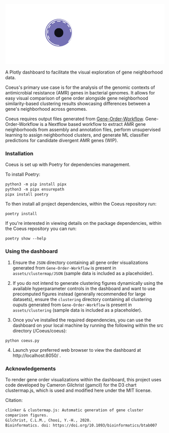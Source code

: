 ![Coeus Logo](coeus/assets/coeus.png)

A Plotly dashboard to facilitate the visual exploration of gene neighborhood data. 

Coeus's primary use case is for the analysis of the genomic contexts of antimicrobial resistance (AMR) genes in bacterial genomes. It allows for easy visual comparison of gene order alongside gene neighborhood similarity-based clustering results showcasing differences between a gene's neighborhood across genomes. 

Coeus requires output files generated from [Gene-Order-Workflow](https://github.com/JTL-lab/Gene-Order-Workflow). Gene-Order-Workflow is a Nextflow based workflow to extract AMR gene neighborhoods from assembly and annotation files, perform unsupervised learning to assign neighborhood clusters, and generate ML classifier predictions for candidate divergent AMR genes (WIP). 

### Installation 
Coeus is set up with Poetry for dependencies management. 

To install Poetry: 
```
python3 -m pip install pipx
python3 -m pipx ensurepath
pipx install poetry
```

To then install all project dependencies, within the Coeus repository run: 
```
poetry install
```

If you're interested in viewing details on the package dependencies, within the Coeus repository you can run: 
```
poetry show --help 
```

### Using the dashboard
1. Ensure the `JSON` directory containing all gene order visualizations generated from `Gene-Order-Workflow` is present in `assets/clustermap/JSON` (sample data is included as a placeholder). 

2. If you do not intend to generate clustering figures dynamically using the available hyperparameter controls in the dashboard and want to use precomputed figures instead (generally recommended for large datasets), ensure the `clustering` directory containing all clustering ouputs generated from `Gene-Order-Workflow` is present in `assets/clustering` (sample data is included as a placeholder).

3. Once you've installed the required dependencies, you can use the dashboard on your local machine by running the following within the src directory (/Coeus/coeus): 
```
python coeus.py
```

4. Launch your preferred web browser to view the dashboard at http://localhost:8050/ .

### Acknowledgements 
To render gene order visualizations within the dashboard, this project uses code developed by Cameron Gilchrist (gamcil) for the D3 chart clustermap.js, which is used and modified here under the MIT license.

Citation: 
```
clinker & clustermap.js: Automatic generation of gene cluster comparison figures.
Gilchrist, C.L.M., Chooi, Y.-H., 2020.
Bioinformatics. doi: https://doi.org/10.1093/bioinformatics/btab007
```

